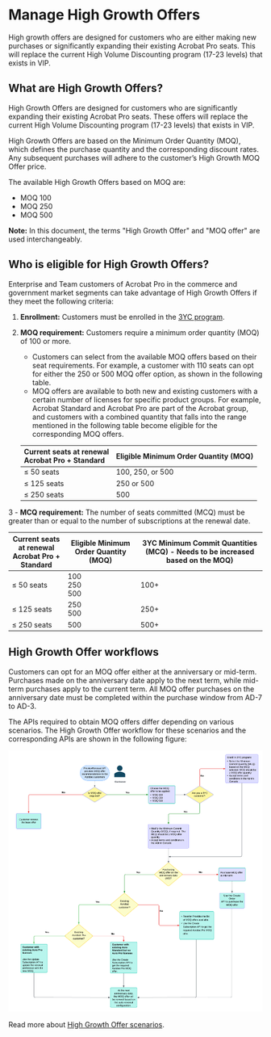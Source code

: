 # Manage High Growth Offers

High growth offers are designed for customers who are either making new purchases or significantly expanding their existing Acrobat Pro seats. This will replace the current High Volume Discounting program (17-23 levels) that exists in VIP.

## What are High Growth Offers?

High Growth Offers are designed for customers who are significantly expanding their existing Acrobat Pro seats. These offers will replace the current High Volume Discounting program (17-23 levels) that exists in VIP.

High Growth Offers are based on the Minimum Order Quantity (MOQ), which defines the purchase quantity and the corresponding discount rates. Any subsequent purchases will adhere to the customer’s High Growth MOQ Offer price.

The available High Growth Offers based on MOQ are:

- MOQ 100
- MOQ 250
- MOQ 500

**Note:** In this document, the terms "High Growth Offer" and "MOQ offer" are used interchangeably.

## Who is eligible for High Growth Offers?

Enterprise and Team customers of Acrobat Pro in the commerce and government market segments can take advantage of High Growth Offers if they meet the following criteria:

1. **Enrollment:** Customers must be enrolled in the [3YC program](./three_year_commit.md).
2. **MOQ requirement:** Customers require a minimum order quantity (MOQ) of 100 or more.

   - Customers can select from the available MOQ offers based on their seat requirements. For example, a customer with 110 seats can opt for either the 250 or 500 MOQ offer option, as shown in the following table.
   - MOQ offers are available to both new and existing customers with a certain number of licenses for specific product groups. For example, Acrobat Standard and Acrobat Pro are part of the Acrobat group, and customers with a combined quantity that falls into the range mentioned in the following table become eligible for the corresponding MOQ offers.

    | Current seats at renewal <br/> Acrobat Pro + Standard | Eligible Minimum Order Quantity (MOQ) |
    |-------------------------------------------------------|---------------------------------------|
    | ≤ 50 seats                                            | 100, 250, or 500             |
    | ≤ 125 seats                                           | 250 or 500                        |
    | ≤ 250 seats                                           | 500                                   |

3 - **MCQ requirement:** The number of seats committed (MCQ) must be greater than or equal to the number of subscriptions at the renewal date.

  | Current seats at renewal <br/> Acrobat Pro + Standard | Eligible Minimum Order Quantity (MOQ) | 3YC Minimum Commit Quantities (MCQ) - Needs to be increased based on the MOQ) |
  |-------------------------------------------------------|---------------------------------------|-------------------------------------------------------------------------------|
  | ≤ 50 seats                                            | 100 <br /> 250 <br /> 500             | 100+                                                                          |
  | ≤ 125 seats                                           | 250 <br /> 500                        | 250+                                                                          |
  | ≤ 250 seats                                           | 500                                   | 500+                                                                          |

## High Growth Offer workflows

Customers can opt for an MOQ offer either at the anniversary or mid-term. Purchases made on the anniversary date apply to the next term, while mid-term purchases apply to the current term. All MOQ offer purchases on the anniversary date must be completed within the purchase window from AD-7 to AD-3.

The APIs required to obtain MOQ offers differ depending on various scenarios. The High Growth Offer workflow for these scenarios and the corresponding APIs are shown in the following figure:

![High Growth flow for Acro customers](../image/hg_flow.png)

Read more about [High Growth Offer scenarios](./high_growth_scenarios.md).
